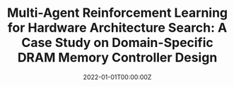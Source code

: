 ---
title: "Multi-Agent Reinforcement Learning for Hardware Architecture Search: A Case Study on Domain-Specific DRAM Memory Controller Design"
authors:
- S. Krishnan
- admin
- S. Omidshafiei
- D. Zhang
- I. Gur
- V. J. Reddi
- S. Faust
date: "2022-01-01T00:00:00Z"
doi: ""

author_notes:
- ""
- ""
- ""
- ""
- ""
- ""
- ""

# Schedule page publish date (NOT publication's date).
publishDate: "2022-01-01T00:00:00Z"

# Publication type.
# Legend: 0 = Uncategorized; 1 = Conference paper; 2 = Journal article;
# 3 = Preprint / Working Paper; 4 = Report; 5 = Book; 6 = Book section;
# 7 = Thesis; 8 = Patent
publication_types: ["1"]

# Publication name and optional abbreviated publication name.
publication: In *Preprint* 
publication_short: In *Preprint* 

abstract: 
# Summary. An optional shortened abstract.
summary: ''

tags:
featured: false

links:
url_pdf: 
url_code: ''
url_dataset: ''
url_poster: ''
url_project: ''
url_slides: ''
url_source: ''
url_video: ''

# Featured image
# To use, add an image named `featured.jpg/png` to your page's folder. 
image:
  caption: ''
  focal_point: Center
  preview_only: false

# Associated Projects (optional).
#   Associate this publication with one or more of your projects.
#   Simply enter your project's folder or file name without extension.
#   E.g. `internal-project` references `content/project/internal-project/index.md`.
#   Otherwise, set `projects: []`.
projects: []

# Slides (optional).
#   Associate this publication with Markdown slides.
#   Simply enter your slide deck's filename without extension.
#   E.g. `slides: "example"` references `content/slides/example/index.md`.
#   Otherwise, set `slides: ""`.
slides: ""
---